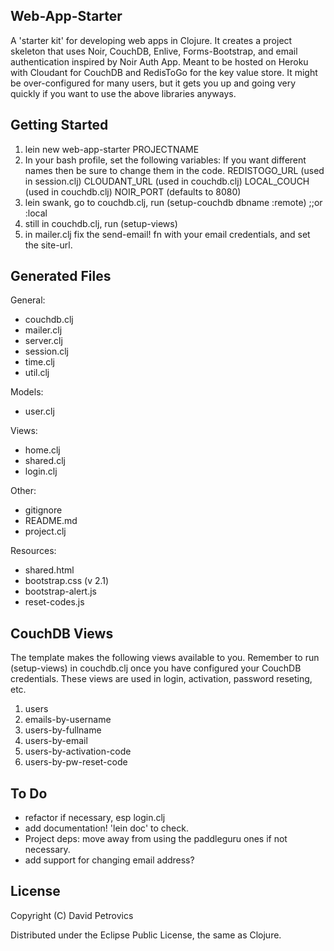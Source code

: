 ## Web-App-Starter

A 'starter kit' for developing web apps in Clojure. It creates a project skeleton that uses Noir, CouchDB, Enlive, Forms-Bootstrap, and email authentication inspired by Noir Auth App. Meant to be hosted on Heroku with Cloudant for CouchDB and RedisToGo for the key value store. It might be over-configured for many users, but it gets you up and going very quickly if you want to use the above libraries anyways.

## Getting Started

1. lein new web-app-starter PROJECTNAME
2. In your bash profile, set the following variables: If you want different names then be sure to change them in the code.
	REDISTOGO_URL   (used in session.clj)
	CLOUDANT_URL  (used in couchdb.clj)
	LOCAL_COUCH   (used in couchdb.clj)
	NOIR_PORT  (defaults to 8080)
3. lein swank, go to couchdb.clj, run (setup-couchdb dbname :remote) ;;or :local
4. still in couchdb.clj, run (setup-views)
5. in mailer.clj fix the send-email! fn with your email credentials, and set the site-url.

## Generated Files

General:

* couchdb.clj
* mailer.clj
* server.clj
* session.clj
* time.clj
* util.clj

Models:

* user.clj

Views:

* home.clj 
* shared.clj 
* login.clj

Other:

* gitignore
* README.md
* project.clj

Resources:

* shared.html
* bootstrap.css (v 2.1)
* bootstrap-alert.js
* reset-codes.js


## CouchDB Views
The template makes the following views available to you. Remember to run (setup-views) in couchdb.clj once you have configured your CouchDB credentials. These views are used in login, activation, password reseting, etc.

1. users
2. emails-by-username
3. users-by-fullname
4. users-by-email
5. users-by-activation-code
6. users-by-pw-reset-code


## To Do

* refactor if necessary, esp login.clj
* add documentation! 'lein doc' to check.
* Project deps: move away from using the paddleguru ones if not necessary.
* add support for changing email address?
         

## License

Copyright (C) David Petrovics

Distributed under the Eclipse Public License, the same as Clojure.